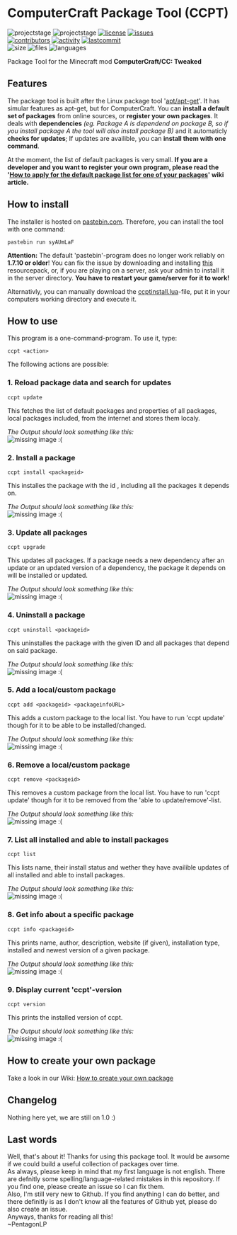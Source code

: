 # ComputerCraft Package Tool (CCPT)
![projectstage](https://img.shields.io/badge/project%20stage-alpha-yellow)
![projectstage](https://img.shields.io/badge/version-1.0-yellow)
[![license](https://img.shields.io/github/license/PentagonLP/ccpt)](https://github.com/PentagonLP/ccpt/blob/main/LICENSE)
[![issues](https://img.shields.io/github/issues/PentagonLP/ccpt)](https://github.com/PentagonLP/ccpt/issues)<br>
[![contributors](https://img.shields.io/github/contributors/PentagonLP/ccpt)](https://github.com/PentagonLP/ccpt/graphs/contributors)
[![activity](https://img.shields.io/github/commit-activity/m/PentagonLP/ccpt)](https://github.com/PentagonLP/ccpt/commits/main)
[![lastcommit](https://img.shields.io/github/last-commit/PentagonLP/ccpt)](https://github.com/PentagonLP/ccpt/commits/main)<br>
![size](https://img.shields.io/github/languages/code-size/PentagonLP/ccpt)
![files](https://img.shields.io/github/directory-file-count/PentagonLP/ccpt)
![languages](https://img.shields.io/github/languages/count/PentagonLP/ccpt)<br>

Package Tool for the Minecraft mod **ComputerCraft/CC: Tweaked**  

## Features
The package tool is built after the Linux package tool '[apt/apt-get](https://salsa.debian.org/apt-team/apt)'. It has simular features as apt-get, but for ComputerCraft. You can **install a default set of packages** from online sources, or **register your own packages**. It deals with **dependencies** *(eg. Package A is dependend on package B, so if you install package A the tool will also install package B)* and it automaticly **checks for updates**; If updates are availible, you can **install them with one command**.<br>

At the moment, the list of default packages is very small. **If you are a developer and you want to register your own program, please read the '[How to apply for the default package list for one of your packages](https://github.com/PentagonLP/ccpt/wiki/How-to-apply-for-the-default-package-list-for-one-of-your-packages)' wiki article.**
## How to install 
The installer is hosted on [pastebin.com](https://pastebin.com). Therefore, you can install the tool with one command:
```
pastebin run syAUmLaF
```
**Attention:** The default 'pastebin'-program does no longer work reliably on **1.7.10 or older**! You can fix the issue by downloading and installing [this](https://github.com/SquidDev-CC/FAQBot-CC/raw/786214ba08d8ccc7cbd11eb1d921e82327dee9a8/etc/cc-pastebin-fix.zip) resourcepack, or, if you are playing on a server, ask your admin to install it in the server directory. **You have to restart your game/server for it to work!**  

Alternativly, you can manually download the [ccptinstall.lua](https://github.com/PentagonLP/ccpt/blob/main/ccptinstall.lua)-file, put it in your computers working directory and execute it.
## How to use
This program is a one-command-program. To use it, type:
```
ccpt <action>
```
The following actions are possible:  

### **1. Reload package data and search for updates**  
```
ccpt update
```
This fetches the list of default packages and properties of all packages, local packages included, from the internet and stores them localy.  


*The Output should look something like this:*
<br><img
    alt="missing image :("
    src="https://raw.githubusercontent.com/PentagonLP/ccpt/main/img/ccpt_update.png"
/><br>

### **2. Install a package**
```
ccpt install <packageid>
```
This installes the package with the id <packageid>, including all the packages it depends on.  
 
 
*The Output should look something like this:*
<br><img
    alt="missing image :("
    src="https://raw.githubusercontent.com/PentagonLP/ccpt/main/img/ccpt_install.png"
/><br>
 
### **3. Update all packages**  
```
ccpt upgrade
```
This updates all packages. If a package needs a new dependency after an update or an updated version of a dependency, the package it depends on will be installed or updated.  
 
 
*The Output should look something like this:*
<br><img
    alt="missing image :("
    src="https://raw.githubusercontent.com/PentagonLP/ccpt/main/img/ccpt_upgrade.png"
/><br>

### **4. Uninstall a package**  
```
ccpt uninstall <packageid>
```
This uninstalles the package with the given ID and all packages that depend on said package.  
 
 
*The Output should look something like this:*
<br><img
    alt="missing image :("
    src="https://raw.githubusercontent.com/PentagonLP/ccpt/main/img/ccpt_uninstall.png"
/><br>

### **5. Add a local/custom package**
```
ccpt add <packageid> <packageinfoURL>
```
This adds a custom package to the local list. You have to run 'ccpt update' though for it to be able to be installed/changed.  
 
 
*The Output should look something like this:*
<br><img
    alt="missing image :("
    src="https://raw.githubusercontent.com/PentagonLP/ccpt/main/img/ccpt_add.png"
/><br>

### **6. Remove a local/custom package**
```
ccpt remove <packageid>
```
This removes a custom package from the local list. You have to run 'ccpt update' though for it to be removed from the 'able to update/remove'-list.  
 
 
*The Output should look something like this:*
<br><img
    alt="missing image :("
    src="https://raw.githubusercontent.com/PentagonLP/ccpt/main/img/ccpt_remove.png"
/><br>

### **7. List all installed and able to install packages**
```
ccpt list
```
This lists name, their install status and wether they have availible updates of all installed and able to install packages.  

 
*The Output should look something like this:*
<br><img
    alt="missing image :("
    src="https://raw.githubusercontent.com/PentagonLP/ccpt/main/img/ccpt_list.png"
/><br>

### **8. Get info about a specific package**
```
ccpt info <packageid>
```
This prints name, author, description, website (if given), installation type, installed and newest version of a given package.  

 
*The Output should look something like this:*
<br><img
    alt="missing image :("
    src="https://raw.githubusercontent.com/PentagonLP/ccpt/main/img/ccpt_info.png"
/><br>
 
### **9. Display current 'ccpt'-version**
```
ccpt version
```
This prints the installed version of ccpt.  
 
*The Output should look something like this:*
<br><img
    alt="missing image :("
    src="https://raw.githubusercontent.com/PentagonLP/ccpt/main/img/ccpt_version.png"
/><br>
## How to create your own package
Take a look in our Wiki: [How to create your own package](https://github.com/PentagonLP/ccpt/wiki/Create-your-own-package)
## Changelog
 Nothing here yet, we are still on 1.0 :)
## Last words
Well, that's about it! Thanks for using this package tool. It would be awsome if we could build a useful collection of packages over time.  
As always, please keep in mind that my first language is not english. There are defnitly some spelling/language-related mistakes in this repository. If you find one, please create an issue so I can fix them.  
Also, I'm still very new to Github. If you find anything I can do better, and there definitly is as I don't know all the features of Github yet, please do also create an issue.  
Anyways, thanks for reading all this!  
~PentagonLP